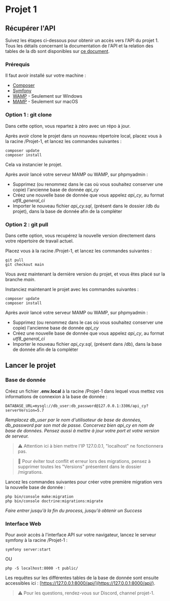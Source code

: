 # Projet 1

## Récupérer l'API

Suivez les étapes ci-dessous pour obtenir un accès vers l'API du projet 1. 
Tous les détails concernant la documentation de l'API et la relation des tables de la db sont disponibles sur [ce document](https://docs.google.com/document/d/1JGb5cFcxdDX0LbYnx0emAiKLOLUVOO7Amn6_KUNiN5c/edit).

### Prérequis

Il faut avoir installé sur votre machine : 

* [Composer](https://getcomposer.org/download/)
* [Symfony](https://symfony.com/download)
* [WAMP](https://www.wampserver.com) - Seulement sur Windows
* [MAMP](https://www.mamp.info/en/downloads/) - Seulement sur macOS

### Option 1 : git clone

Dans cette option, vous repartez à zéro avec un répo à jour. 

Après avoir clone le projet dans un nouveau répertoire local, placez vous à la racine /Projet-1, et lancez les commandes suivantes :

```
composer update
composer install
```
Cela va instancier le projet.

Après avoir lancé votre serveur MAMP ou WAMP, sur phpmyadmin :
* Supprimez (ou renommez dans le cas où vous souhaitez conserver une copie) l'ancienne base de donnée *api_cy*
* Créez une nouvelle base de donnée que vous appelez *api_cy*, au format *utf8_general_ci*
* Importer le nouveau fichier *api_cy.sql*, (présent dans le dossier /db du projet), dans la base de donnée afin de la compléter

### Option 2 : git pull

Dans cette option, vous recupérez la nouvelle version directement dans votre répertoire de travail actuel. 

Placez vous à la racine /Projet-1, et lancez les commandes suivantes :

```
git pull
git checkout main
```
Vous avez maintenant la dernière version du projet, et vous êtes placé sur la branche *main*.

Instanciez maintenant le projet avec les commandes suivantes :

```
composer update
composer install
```

Après avoir lancé votre serveur MAMP ou WAMP, sur phpmyadmin :
* Supprimez (ou renommez dans le cas où vous souhaitez conserver une copie) l'ancienne base de donnée *api_cy*
* Créez une nouvelle base de donnée que vous appelez *api_cy*, au format *utf8_general_ci*
* Importer le nouveau fichier *api_cy.sql*, (présent dans /db), dans la base de donnée afin de la compléter

## Lancer le projet 

### Base de donnée

Créez un fichier **.env.local** à la racine /Projet-1 dans lequel vous mettez vos informations de connexion à la base de donnée :

```
DATABASE_URL=mysql://db_user:db_password@127.0.0.1:3306/api_cy?serverVersion=5.7
```
*Remplacez db_user par le nom d'utilisateur de base de données, db_password par son mot de passe. Concervez bien api_cy en nom de base de données. Pensez aussi à mettre à jour votre port et votre version de serveur.*
> :warning: Attention ici à bien mettre l'IP 127.0.0.1, "localhost" ne fonctionnera pas. 


> :red_circle: Pour éviter tout conflit et erreur lors des migrations, pensez à supprimer toutes les "Versions" présentent dans le dossier /migrations.

Lancez les commandes suivantes pour créer votre première migration vers la nouvelle base de donnée :
```
php bin/console make:migration
php bin/console doctrine:migrations:migrate
```
*Faire entrer jusqu'à la fin du process, jusqu'à obtenir un Success*

### Interface Web

Pour avoir accès à l'interface API sur votre navigateur, lancez le serveur symfony à la racine /Projet-1 :

```
symfony server:start
```
OU
```
php -S localhost:8000 -t public/
```

Les requêtes sur les différentes tables de la base de donnée sont ensuite accessibles ici : [https://127.0.0.1:8000/api/](https://127.0.0.1:8000/api/).

> :warning: Pour les questions, rendez-vous sur Discord, channel projet-1. 
